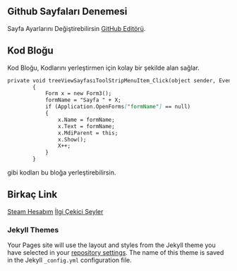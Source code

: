 ## Github Sayfaları Denemesi

Sayfa Ayarlarını Değiştirebilirsin [GitHub Editörü](https://github.com/CoderH83/CoderH/edit/master/index.md).

## Kod Bloğu

Kod Bloğu, Kodlarını yerleştirmen için kolay bir şekilde alan sağlar.

```markdown
private void treeViewSayfasıToolStripMenuItem_Click(object sender, EventArgs e)
        {
            Form x = new Form3();
            formName = "Sayfa " + X;
            if (Application.OpenForms["formName"] == null)
            {
                x.Name = formName;
                x.Text = formName;
                x.MdiParent = this;
                x.Show();
                X++;
            }
        }
```
gibi kodları bu bloğa yerleştirebilirsin.

## Birkaç Link

[Steam Hesabım](https://steamcommunity.com/profiles/76561198310989406/)
[İlgi Çekici Şeyler](https://i.pinimg.com/originals/81/d7/aa/81d7aa53aa4254f0e8aba32e3847bcf3.jpg)

### Jekyll Themes

Your Pages site will use the layout and styles from the Jekyll theme you have selected in your [repository settings](https://github.com/CoderH83/CoderH/settings). The name of this theme is saved in the Jekyll `_config.yml` configuration file.

